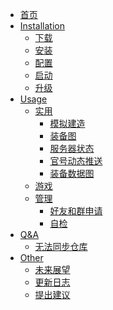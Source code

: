 <!-- docs/_sidebar.md -->

* [首页](README)
* [Installation](installation/README)
    * [下载](installation/下载)
    * [安装](installation/安装)
    * [配置](installation/配置)
    * [启动](installation/启动)
    * [升级](installation/升级)
* [Usage](usage/README)
  * [实用]()
    * [模拟建造](usage/utility/模拟建造)
    * [装备图](usage/utility/装备图)
    * [服务器状态](usage/utility/服务器状态)
    * [官号动态推送](usage/utility/官号动态推送)
    * [装备数据图](usage/utility/装备数据图)
  * [游戏]()
  * [管理]()
    * [好友和群申请](usage/manager/好友和群申请)
    * [自检](usage/manager/自检)
* [Q&A]()
  * [无法同步仓库](Q&A/无法同步仓库)
* [Other]()
  * [未来展望](other/future)
  * [更新日志](other/log)
  * [提出建议](other/advise)